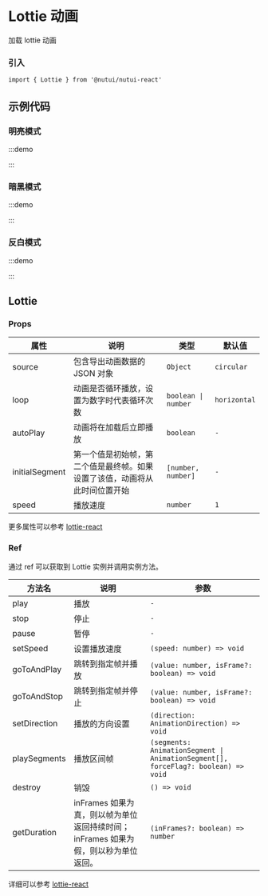 # Lottie 动画

加载 lottie 动画

### 引入

```tsx
import { Lottie } from '@nutui/nutui-react'
```

## 示例代码

### 明亮模式

:::demo

<CodeBlock src='h5/demo1.tsx'></CodeBlock>

:::

### 暗黑模式

:::demo

<CodeBlock src='h5/demo2.tsx'></CodeBlock>

:::

### 反白模式

:::demo

<CodeBlock src='h5/demo3.tsx'></CodeBlock>

:::

## Lottie

### Props

| 属性 | 说明 | 类型 | 默认值 |
| --- | --- | --- | --- |
| source | 包含导出动画数据的 JSON 对象 | `Object` | `circular` |
| loop | 动画是否循环播放，设置为数字时代表循环次数 | `boolean \| number` | `horizontal` |
| autoPlay | 动画将在加载后立即播放 | `boolean` | `-` |
| initialSegment | 第一个值是初始帧，第二个值是最终帧。如果设置了该值，动画将从此时间位置开始 | `[number, number]` | `-` |
| speed | 播放速度 | `number` | `1` |

更多属性可以参考 [lottie-react](https://lottiereact.com/)

### Ref

通过 ref 可以获取到 Lottie 实例并调用实例方法。

| 方法名 | 说明 | 参数 |
| --- | --- | --- |
| play | 播放 | `-` |
| stop | 停止 | `-` |
| pause | 暂停 | `-` |
| setSpeed | 设置播放速度 | `(speed: number) => void` |
| goToAndPlay | 跳转到指定帧并播放 | `(value: number, isFrame?: boolean) => void` |
| goToAndStop | 跳转到指定帧并停止 | `(value: number, isFrame?: boolean) => void` |
| setDirection | 播放的方向设置 | `(direction: AnimationDirection) => void` |
| playSegments | 播放区间帧 | `(segments: AnimationSegment \| AnimationSegment[], forceFlag?: boolean) => void` |
| destroy | 销毁 | `() => void` |
| getDuration | inFrames 如果为真，则以帧为单位返回持续时间；inFrames 如果为假，则以秒为单位返回。 | `(inFrames?: boolean) => number` |

详细可以参考 [lottie-react](https://lottiereact.com/)
